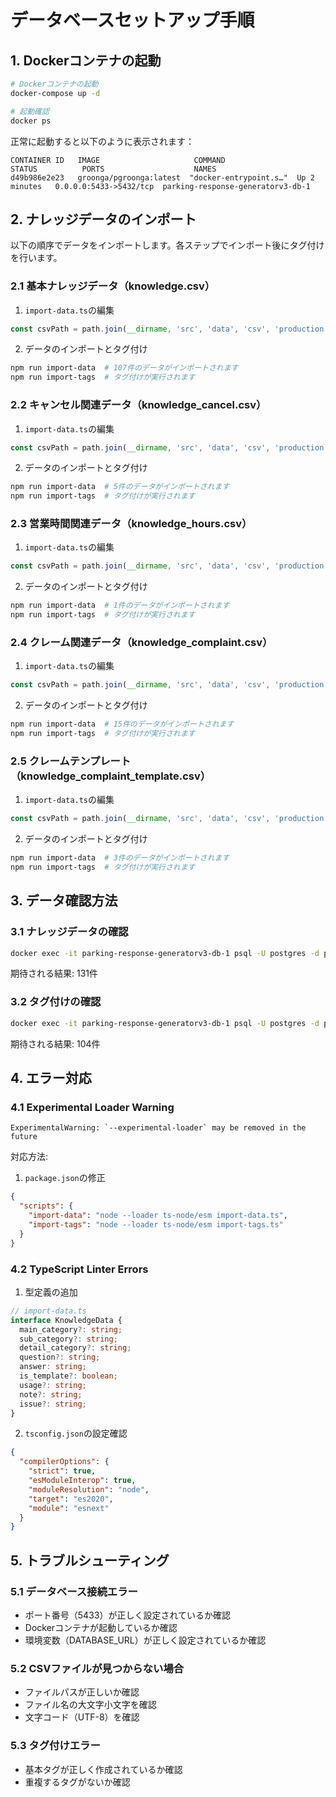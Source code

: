 # データベースセットアップ手順

## 1. Dockerコンテナの起動

```bash
# Dockerコンテナの起動
docker-compose up -d

# 起動確認
docker ps
```

正常に起動すると以下のように表示されます：
```
CONTAINER ID   IMAGE                     COMMAND                  STATUS          PORTS                    NAMES
d49b986e2e23   groonga/pgroonga:latest  "docker-entrypoint.s…"  Up 2 minutes   0.0.0.0:5433->5432/tcp  parking-response-generatorv3-db-1
```

## 2. ナレッジデータのインポート

以下の順序でデータをインポートします。各ステップでインポート後にタグ付けを行います。

### 2.1 基本ナレッジデータ（knowledge.csv）

1. `import-data.ts`の編集
```typescript
const csvPath = path.join(__dirname, 'src', 'data', 'csv', 'production', 'knowledge.csv');
```

2. データのインポートとタグ付け
```bash
npm run import-data  # 107件のデータがインポートされます
npm run import-tags  # タグ付けが実行されます
```

### 2.2 キャンセル関連データ（knowledge_cancel.csv）

1. `import-data.ts`の編集
```typescript
const csvPath = path.join(__dirname, 'src', 'data', 'csv', 'production', 'knowledge_cancel.csv');
```

2. データのインポートとタグ付け
```bash
npm run import-data  # 5件のデータがインポートされます
npm run import-tags  # タグ付けが実行されます
```

### 2.3 営業時間関連データ（knowledge_hours.csv）

1. `import-data.ts`の編集
```typescript
const csvPath = path.join(__dirname, 'src', 'data', 'csv', 'production', 'knowledge_hours.csv');
```

2. データのインポートとタグ付け
```bash
npm run import-data  # 1件のデータがインポートされます
npm run import-tags  # タグ付けが実行されます
```

### 2.4 クレーム関連データ（knowledge_complaint.csv）

1. `import-data.ts`の編集
```typescript
const csvPath = path.join(__dirname, 'src', 'data', 'csv', 'production', 'knowledge_complaint.csv');
```

2. データのインポートとタグ付け
```bash
npm run import-data  # 15件のデータがインポートされます
npm run import-tags  # タグ付けが実行されます
```

### 2.5 クレームテンプレート（knowledge_complaint_template.csv）

1. `import-data.ts`の編集
```typescript
const csvPath = path.join(__dirname, 'src', 'data', 'csv', 'production', 'knowledge_complaint_template.csv');
```

2. データのインポートとタグ付け
```bash
npm run import-data  # 3件のデータがインポートされます
npm run import-tags  # タグ付けが実行されます
```

## 3. データ確認方法

### 3.1 ナレッジデータの確認
```bash
docker exec -it parking-response-generatorv3-db-1 psql -U postgres -d parking_response -c "SELECT COUNT(*) FROM \"Knowledge\";"
```
期待される結果: 131件

### 3.2 タグ付けの確認
```bash
docker exec -it parking-response-generatorv3-db-1 psql -U postgres -d parking_response -c "SELECT COUNT(*) FROM \"KnowledgeTag\";"
```
期待される結果: 104件

## 4. エラー対応

### 4.1 Experimental Loader Warning
```
ExperimentalWarning: `--experimental-loader` may be removed in the future
```

対応方法:
1. `package.json`の修正
```json
{
  "scripts": {
    "import-data": "node --loader ts-node/esm import-data.ts",
    "import-tags": "node --loader ts-node/esm import-tags.ts"
  }
}
```

### 4.2 TypeScript Linter Errors

1. 型定義の追加
```typescript
// import-data.ts
interface KnowledgeData {
  main_category?: string;
  sub_category?: string;
  detail_category?: string;
  question?: string;
  answer: string;
  is_template?: boolean;
  usage?: string;
  note?: string;
  issue?: string;
}
```

2. `tsconfig.json`の設定確認
```json
{
  "compilerOptions": {
    "strict": true,
    "esModuleInterop": true,
    "moduleResolution": "node",
    "target": "es2020",
    "module": "esnext"
  }
}
```

## 5. トラブルシューティング

### 5.1 データベース接続エラー
- ポート番号（5433）が正しく設定されているか確認
- Dockerコンテナが起動しているか確認
- 環境変数（DATABASE_URL）が正しく設定されているか確認

### 5.2 CSVファイルが見つからない場合
- ファイルパスが正しいか確認
- ファイル名の大文字小文字を確認
- 文字コード（UTF-8）を確認

### 5.3 タグ付けエラー
- 基本タグが正しく作成されているか確認
- 重複するタグがないか確認 